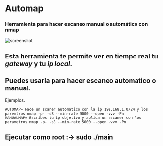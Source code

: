 # Automap
### Herramienta para hacer escaneo manual o automático con nmap

![screenshot](https://user-images.githubusercontent.com/58263431/175098458-28a2276b-d8d9-46a7-b93e-e942d0b55d9d.png)

## Esta herramienta te permite ver en tiempo real tu *gateway* y tu *ip local*.
## Puedes usarla para hacer escaneo automatico o manual.
Ejemplos.

    AUTOMAP= Hace un scaner automatico con la ip 192.168.1.0/24 y los paremtros nmap -p- -sS --min-rate 5000 --open -vvv -Pn
    MANUALMAP= Escribes tu ip objetivo y aplica un escaner con los parametros nmap -p- -sS --min-rate 5000 --open -vvv -Pn

## Ejecutar como root :-> sudo ./main
